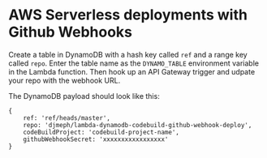 # AWS Serverless deployments with Github Webhooks

Create a table in DynamoDB with a hash key called `ref` and a range key called `repo`. Enter the table name as the `DYNAMO_TABLE` environment variable in the Lambda function. Then hook up an API Gateway trigger and udpate your repo with the webhook URL. 

The DynamoDB payload should look like this:

```
{
	ref: 'ref/heads/master',
	repo: 'djmeph/lambda-dynamodb-codebuild-github-webhook-deploy',
	codeBuildProject: 'codebuild-project-name',
	githubWebhookSecret: 'xxxxxxxxxxxxxxxxx'
}
```
